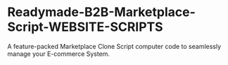 # Readymade-B2B-Marketplace-Script-WEBSITE-SCRIPTS
 A feature-packed Marketplace Clone Script computer code to seamlessly manage your E-commerce System. 
